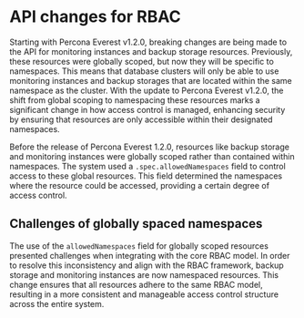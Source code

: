 # API changes for RBAC

Starting with Percona Everest v1.2.0, breaking changes are being made to the API for monitoring instances and backup storage resources. Previously, these resources were globally scoped, but now they will be specific to namespaces. This means that database clusters will only be able to use monitoring instances and backup storages that are located within the same namespace as the cluster. With the update to Percona Everest v1.2.0, the shift from global scoping to namespacing these resources marks a significant change in how access control is managed, enhancing security by ensuring that resources are only accessible within their designated namespaces.

Before the release of Percona Everest 1.2.0, resources like backup storage and monitoring instances were globally scoped rather than contained within namespaces. The system used a `.spec.allowedNamespaces` field to control access to these global resources. This field determined the namespaces where the resource could be accessed, providing a certain degree of access control.

## Challenges of globally spaced namespaces

The use of the `allowedNamespaces` field for globally scoped resources presented challenges when integrating with the core RBAC model. In order to resolve this inconsistency and align with the RBAC framework, backup storage and monitoring instances are now namespaced resources. This change ensures that all resources adhere to the same RBAC model, resulting in a more consistent and manageable access control structure across the entire system.









